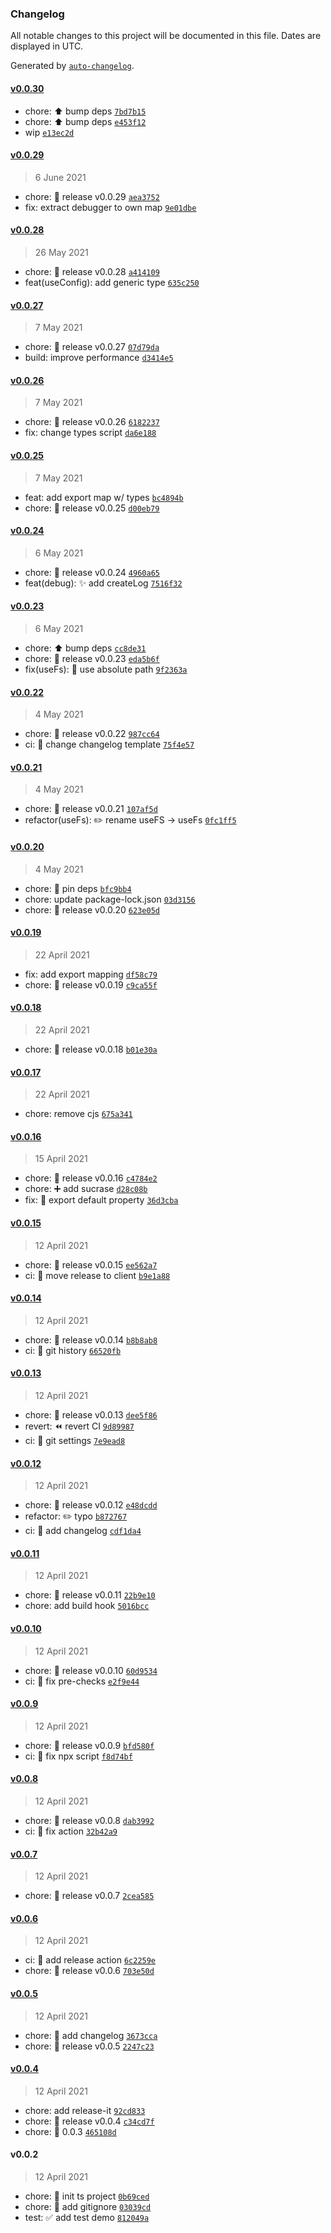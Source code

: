 ### Changelog

All notable changes to this project will be documented in this file. Dates are displayed in UTC.

Generated by [`auto-changelog`](https://github.com/CookPete/auto-changelog).

#### [v0.0.30](https://github.com/nbhrio/utils/compare/v0.0.29...v0.0.30)

- chore: :arrow_up: bump deps [`7bd7b15`](https://github.com/nbhrio/utils/commit/7bd7b1559ca7cd057109f882f1b3e44702ec54cf)
- chore: :arrow_up: bump deps [`e453f12`](https://github.com/nbhrio/utils/commit/e453f1252cb6d429d0d4a2d2c240d7509cca8fbf)
- wip [`e13ec2d`](https://github.com/nbhrio/utils/commit/e13ec2d3364ac505fa635945d7c180bdcf9f4d13)

#### [v0.0.29](https://github.com/nbhrio/utils/compare/v0.0.28...v0.0.29)

> 6 June 2021

- chore: :bookmark: release v0.0.29 [`aea3752`](https://github.com/nbhrio/utils/commit/aea37525bad2a4436cafc4b6fbe865791e3642f5)
- fix: extract debugger to own map [`9e01dbe`](https://github.com/nbhrio/utils/commit/9e01dbea43ddf9c506fa833aa8942c59707e519e)

#### [v0.0.28](https://github.com/nbhrio/utils/compare/v0.0.27...v0.0.28)

> 26 May 2021

- chore: :bookmark: release v0.0.28 [`a414109`](https://github.com/nbhrio/utils/commit/a414109c028cc1c7ffe5024c960feb208ceee564)
- feat(useConfig): add generic type [`635c250`](https://github.com/nbhrio/utils/commit/635c250e8f258c7a80f1acf0bb26a2b00388ff40)

#### [v0.0.27](https://github.com/nbhrio/utils/compare/v0.0.26...v0.0.27)

> 7 May 2021

- chore: :bookmark: release v0.0.27 [`07d79da`](https://github.com/nbhrio/utils/commit/07d79da41b72e4c38ae2e90eb31394278355c754)
- build: improve performance [`d3414e5`](https://github.com/nbhrio/utils/commit/d3414e5a53dee16e9df39752ecc251e220424db6)

#### [v0.0.26](https://github.com/nbhrio/utils/compare/v0.0.25...v0.0.26)

> 7 May 2021

- chore: :bookmark: release v0.0.26 [`6182237`](https://github.com/nbhrio/utils/commit/6182237268b0433c2ec02571e7c9fbee3bced0d4)
- fix: change types script [`da6e188`](https://github.com/nbhrio/utils/commit/da6e188680619161c992a8c5abf1f7c438898b7f)

#### [v0.0.25](https://github.com/nbhrio/utils/compare/v0.0.24...v0.0.25)

> 7 May 2021

- feat: add export map w/ types [`bc4894b`](https://github.com/nbhrio/utils/commit/bc4894b239e81d635cd96869d6be147c3bd0df17)
- chore: :bookmark: release v0.0.25 [`d00eb79`](https://github.com/nbhrio/utils/commit/d00eb791bda45a94a3493b6c5127c9d2599e7248)

#### [v0.0.24](https://github.com/nbhrio/utils/compare/v0.0.23...v0.0.24)

> 6 May 2021

- chore: :bookmark: release v0.0.24 [`4960a65`](https://github.com/nbhrio/utils/commit/4960a65d30f506c718b427f0d85daec8b746b9e3)
- feat(debug): :sparkles: add createLog [`7516f32`](https://github.com/nbhrio/utils/commit/7516f322ec6a7f5adb837826753d2c80fcaf59b3)

#### [v0.0.23](https://github.com/nbhrio/utils/compare/v0.0.22...v0.0.23)

> 6 May 2021

- chore: :arrow_up: bump deps [`cc8de31`](https://github.com/nbhrio/utils/commit/cc8de31976ff76a2350f5cf5630258947385d55c)
- chore: :bookmark: release v0.0.23 [`eda5b6f`](https://github.com/nbhrio/utils/commit/eda5b6f0e4947619fcfef3a5ae8586094997d59f)
- fix(useFs): :bug: use absolute path [`9f2363a`](https://github.com/nbhrio/utils/commit/9f2363af725ffba5616ed87d1b0e58031becc531)

#### [v0.0.22](https://github.com/nbhrio/utils/compare/v0.0.21...v0.0.22)

> 4 May 2021

- chore: :bookmark: release v0.0.22 [`987cc64`](https://github.com/nbhrio/utils/commit/987cc64bc1a27a82ab0d798590d5de7896793024)
- ci: :construction_worker: change changelog template [`75f4e57`](https://github.com/nbhrio/utils/commit/75f4e57f5dcf9bb707f41e965c24e7622e403ea7)

#### [v0.0.21](https://github.com/nbhrio/utils/compare/v0.0.20...v0.0.21)

> 4 May 2021

- chore: :bookmark: release v0.0.21 [`107af5d`](https://github.com/nbhrio/utils/commit/107af5d86a137328b6bebe240edec672f6f502a4)
- refactor(useFs): :pencil2: rename useFS -&gt; useFs [`0fc1ff5`](https://github.com/nbhrio/utils/commit/0fc1ff5b88b9f897ca66ad085645fcfca751aed9)

#### [v0.0.20](https://github.com/nbhrio/utils/compare/v0.0.19...v0.0.20)

> 4 May 2021

- chore: :pushpin: pin deps [`bfc9bb4`](https://github.com/nbhrio/utils/commit/bfc9bb451c254864c58ce63426a8800b1eac6388)
- chore: update package-lock.json [`03d3156`](https://github.com/nbhrio/utils/commit/03d3156e04e94fd700810a3d70384134c1d7f54b)
- chore: :bookmark: release v0.0.20 [`623e05d`](https://github.com/nbhrio/utils/commit/623e05d5d573f7d3cf98744e17a0061363fc03b4)

#### [v0.0.19](https://github.com/nbhrio/utils/compare/v0.0.18...v0.0.19)

> 22 April 2021

- fix: add export mapping [`df58c79`](https://github.com/nbhrio/utils/commit/df58c797800b7588ab0a3cf4f4edda3cf08423c3)
- chore: :bookmark: release v0.0.19 [`c9ca55f`](https://github.com/nbhrio/utils/commit/c9ca55f9068a8a38f401f5069c1fcf5bc7751a30)

#### [v0.0.18](https://github.com/nbhrio/utils/compare/v0.0.17...v0.0.18)

> 22 April 2021

- chore: :bookmark: release v0.0.18 [`b01e30a`](https://github.com/nbhrio/utils/commit/b01e30ae785e69d660c28690ad8b5ce92d0bff15)

#### [v0.0.17](https://github.com/nbhrio/utils/compare/v0.0.16...v0.0.17)

> 22 April 2021

- chore: remove cjs [`675a341`](https://github.com/nbhrio/utils/commit/675a341625632330f3a11f4a9045aa4473501d1e)

#### [v0.0.16](https://github.com/nbhrio/utils/compare/v0.0.15...v0.0.16)

> 15 April 2021

- chore: :bookmark: release v0.0.16 [`c4784e2`](https://github.com/nbhrio/utils/commit/c4784e22a17daa2d7536c1a0a461fee078579ad0)
- chore: :heavy_plus_sign: add sucrase [`d28c08b`](https://github.com/nbhrio/utils/commit/d28c08bd11e1ddc255f082ca1f6c32134a791023)
- fix: :bug: export default property [`36d3cba`](https://github.com/nbhrio/utils/commit/36d3cbabc510056bceae69524e0953e9415c3c1f)

#### [v0.0.15](https://github.com/nbhrio/utils/compare/v0.0.14...v0.0.15)

> 12 April 2021

- chore: :bookmark: release v0.0.15 [`ee562a7`](https://github.com/nbhrio/utils/commit/ee562a713b0edd9c83a0a2b4653179f46327828f)
- ci: :green_heart: move release to client [`b9e1a88`](https://github.com/nbhrio/utils/commit/b9e1a8827612eda6ab622a820404611dda6d272b)

#### [v0.0.14](https://github.com/nbhrio/utils/compare/v0.0.13...v0.0.14)

> 12 April 2021

- chore: :bookmark: release v0.0.14 [`b8b8ab8`](https://github.com/nbhrio/utils/commit/b8b8ab858de4b77e8b25a7853a4b49b4138fd927)
- ci: :green_heart: git history [`66520fb`](https://github.com/nbhrio/utils/commit/66520fb44e4de9b1aa1ad43ce193fec303ee16d5)

#### [v0.0.13](https://github.com/nbhrio/utils/compare/v0.0.12...v0.0.13)

> 12 April 2021

- chore: :bookmark: release v0.0.13 [`dee5f86`](https://github.com/nbhrio/utils/commit/dee5f8670e2e2a9cebc3d8f79837244340fd4e98)
- revert: :rewind: revert CI [`9d89987`](https://github.com/nbhrio/utils/commit/9d899872f44276ce9abe335264ad9db397a391df)
- ci: :green_heart: git settings [`7e9ead8`](https://github.com/nbhrio/utils/commit/7e9ead8a5be3a7704e09e0acb73e9fdf77f1e868)

#### [v0.0.12](https://github.com/nbhrio/utils/compare/v0.0.11...v0.0.12)

> 12 April 2021

- chore: :bookmark: release v0.0.12 [`e48dcdd`](https://github.com/nbhrio/utils/commit/e48dcdda1eb8c654eb5768f49b7f960609487662)
- refactor: :pencil2: typo [`b872767`](https://github.com/nbhrio/utils/commit/b8727674874c5b79adaf8cc2badc033a0f54f49e)
- ci: :green_heart: add changelog [`cdf1da4`](https://github.com/nbhrio/utils/commit/cdf1da4942cffffc457f4c9d0b2e650761e62e54)

#### [v0.0.11](https://github.com/nbhrio/utils/compare/v0.0.10...v0.0.11)

> 12 April 2021

- chore: :bookmark: release v0.0.11 [`22b9e10`](https://github.com/nbhrio/utils/commit/22b9e108b5791250bf28400ffbb37fdfbdb79a3e)
- chore: add build hook [`5016bcc`](https://github.com/nbhrio/utils/commit/5016bcce3680ceec368fd121083f3f5abc968bf4)

#### [v0.0.10](https://github.com/nbhrio/utils/compare/v0.0.9...v0.0.10)

> 12 April 2021

- chore: :bookmark: release v0.0.10 [`60d9534`](https://github.com/nbhrio/utils/commit/60d9534f9d98319d3784698f894598e82f6c9c8b)
- ci: :bug: fix pre-checks [`e2f9e44`](https://github.com/nbhrio/utils/commit/e2f9e44e6b12c0e98d444b5cb2d3a8e1fe3b67bb)

#### [v0.0.9](https://github.com/nbhrio/utils/compare/v0.0.8...v0.0.9)

> 12 April 2021

- chore: :bookmark: release v0.0.9 [`bfd580f`](https://github.com/nbhrio/utils/commit/bfd580f4a0c3a8f6aef2a30d1b19b5d935903e16)
- ci: :bug: fix npx script [`f8d74bf`](https://github.com/nbhrio/utils/commit/f8d74bfc2b809b7a2c88cc63fd953ec8da7c4cdc)

#### [v0.0.8](https://github.com/nbhrio/utils/compare/v0.0.7...v0.0.8)

> 12 April 2021

- chore: :bookmark: release v0.0.8 [`dab3992`](https://github.com/nbhrio/utils/commit/dab39929c91f94f18be9fd25770e77dee7aaad10)
- ci: :bug: fix action [`32b42a9`](https://github.com/nbhrio/utils/commit/32b42a9b35fc7e7e4f4a6ffb539e09974a14e810)

#### [v0.0.7](https://github.com/nbhrio/utils/compare/v0.0.6...v0.0.7)

> 12 April 2021

- chore: :bookmark: release v0.0.7 [`2cea585`](https://github.com/nbhrio/utils/commit/2cea585848cfde8ccc4d8fc9b75fbacc1f82ddd5)

#### [v0.0.6](https://github.com/nbhrio/utils/compare/v0.0.5...v0.0.6)

> 12 April 2021

- ci: :construction_worker: add release action [`6c2259e`](https://github.com/nbhrio/utils/commit/6c2259e975194661249e729bc5e9639ef3975365)
- chore: :bookmark: release v0.0.6 [`703e50d`](https://github.com/nbhrio/utils/commit/703e50dcd22fb6b42eec969cb11091b85aa28671)

#### [v0.0.5](https://github.com/nbhrio/utils/compare/v0.0.4...v0.0.5)

> 12 April 2021

- chore: :memo: add changelog [`3673cca`](https://github.com/nbhrio/utils/commit/3673cca19e38138b454ea16a0cec7156e9bf70b9)
- chore: :bookmark: release v0.0.5 [`2247c23`](https://github.com/nbhrio/utils/commit/2247c23b20a3d977c527540b4ec197176d34ed59)

#### [v0.0.4](https://github.com/nbhrio/utils/compare/v0.0.2...v0.0.4)

> 12 April 2021

- chore: add release-it [`92cd833`](https://github.com/nbhrio/utils/commit/92cd833a9483f05bd59fd2110bb73e7bed92965c)
- chore: :bookmark: release v0.0.4 [`c34cd7f`](https://github.com/nbhrio/utils/commit/c34cd7feb725d1698bc5b34b6996ce0742ca5870)
- chore: :bookmark: 0.0.3 [`465108d`](https://github.com/nbhrio/utils/commit/465108d9cb50321a566bedd0177c51e6e8a76617)

#### v0.0.2

> 12 April 2021

- chore: :tada: init ts project [`0b69ced`](https://github.com/nbhrio/utils/commit/0b69cedf7668f09be9869f1ec42579ded9054154)
- chore: :see_no_evil: add gitignore [`03039cd`](https://github.com/nbhrio/utils/commit/03039cd296e62d451f6d31f059254e4ffa6951f4)
- test: :white_check_mark: add test demo [`812049a`](https://github.com/nbhrio/utils/commit/812049aefae10b22eabff74e0a84c60625a0864e)
